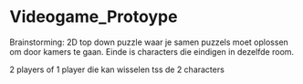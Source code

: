 # Videogame_Protoype

Brainstorming:
2D top down puzzle waar je samen puzzels moet oplossen om door kamers te gaan. Einde is characters die eindigen in dezelfde room.

2 players of 1 player die kan wisselen tss de 2 characters